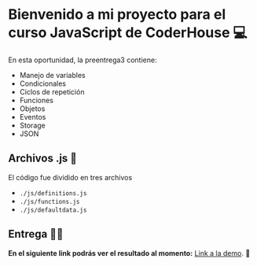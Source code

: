 # Bienvenido a mi proyecto para el curso JavaScript de CoderHouse 💻

En esta oportunidad, la preentrega3 contiene:

-   Manejo de variables
-   Condicionales
-   Ciclos de repetición
-   Funciones
-   Objetos
-   Eventos
-   Storage
-   JSON

## Archivos .js 💫

El código fue dividido en tres archivos

-   `./js/definitions.js`
-   `./js/functions.js`
-   `./js/defaultdata.js`

## Entrega 👨‍💻

**En el siguiente link podrás ver el resultado al momento:** [Link a la demo](https://darzamendia.github.io/js-preentrega/). 🚀
